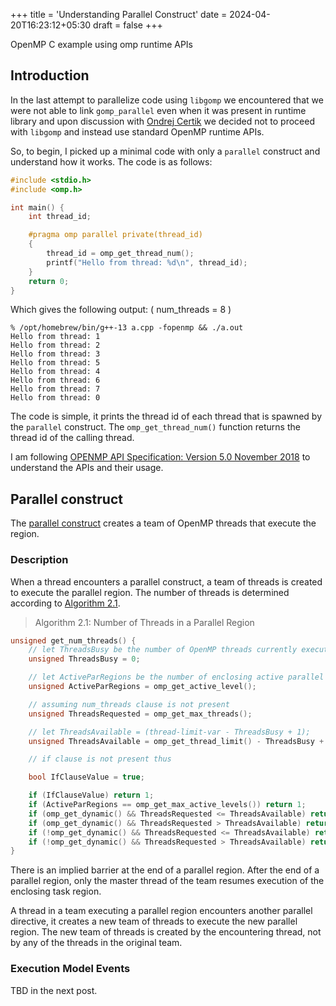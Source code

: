 +++
title = 'Understanding Parallel Construct'
date = 2024-04-20T16:23:12+05:30
draft = false
+++

OpenMP C example using omp runtime APIs

## Introduction

In the last attempt to parallelize code using `libgomp` we encountered that we were not able to link `gomp_parallel` even when it was present in runtime library and upon discussion with [Ondrej Certik]() we decided not to proceed with `libgomp` and instead use standard OpenMP runtime APIs.

So, to begin, I picked up a minimal code with only a `parallel` construct and understand how it works. The code is as follows:

```c
#include <stdio.h>
#include <omp.h>

int main() {
    int thread_id;

    #pragma omp parallel private(thread_id)
    {
        thread_id = omp_get_thread_num();
        printf("Hello from thread: %d\n", thread_id);
    }
    return 0;
}
```

Which gives the following output: ( num_threads = 8 )

```console
% /opt/homebrew/bin/g++-13 a.cpp -fopenmp && ./a.out
Hello from thread: 1
Hello from thread: 2
Hello from thread: 3
Hello from thread: 5
Hello from thread: 4
Hello from thread: 6
Hello from thread: 7
Hello from thread: 0
```

The code is simple, it prints the thread id of each thread that is spawned by the `parallel` construct. The `omp_get_thread_num()` function returns the thread id of the calling thread.

I am following [OPENMP API Specification: Version 5.0 November 2018](https://www.openmp.org/spec-html/5.0/openmpse14.html) to understand the APIs and their usage.

## Parallel construct

The [parallel construct](https://www.openmp.org/spec-html/5.0/openmpse14.html) creates a team of OpenMP threads that execute the region.

### Description

When a thread encounters a parallel construct, a team of threads is created to execute the parallel region. The number of threads is determined according to [Algorithm 2.1](https://www.openmp.org/spec-html/5.0/openmpsu35.html#x55-880002.6.1).

> Algorithm 2.1: Number of Threads in a Parallel Region

```c
unsigned get_num_threads() {
    // let ThreadsBusy be the number of OpenMP threads currently executing in this contention group;
    unsigned ThreadsBusy = 0;

    // let ActiveParRegions be the number of enclosing active parallel regions
    unsigned ActiveParRegions = omp_get_active_level();

    // assuming num_threads clause is not present
    unsigned ThreadsRequested = omp_get_max_threads();

    // let ThreadsAvailable = (thread-limit-var - ThreadsBusy + 1);
    unsigned ThreadsAvailable = omp_get_thread_limit() - ThreadsBusy + 1;

    // if clause is not present thus

    bool IfClauseValue = true;

    if (IfClauseValue) return 1;
    if (ActiveParRegions == omp_get_max_active_levels()) return 1;
    if (omp_get_dynamic() && ThreadsRequested <= ThreadsAvailable) return ThreadsRequested;
    if (omp_get_dynamic() && ThreadsRequested > ThreadsAvailable) return ThreadsAvailable;
    if (!omp_get_dynamic() && ThreadsRequested <= ThreadsAvailable) return ThreadsRequested;
    if (!omp_get_dynamic() && ThreadsRequested > ThreadsAvailable) return ThreadsAvailable;
}
```

There is an implied barrier at the end of a parallel region. After the end of a parallel region, only the master thread of the team resumes execution of the enclosing task region.

A thread in a team executing a parallel region encounters another parallel directive, it creates a new team of threads to execute the new parallel region. The new team of threads is created by the encountering thread, not by any of the threads in the original team.


### Execution Model Events

TBD in the next post.

